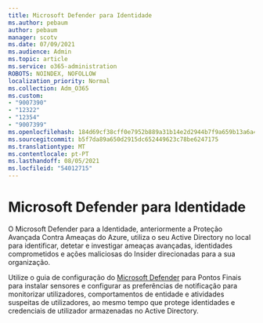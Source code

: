 ```yaml
---
title: Microsoft Defender para Identidade
ms.author: pebaum
author: pebaum
manager: scotv
ms.date: 07/09/2021
ms.audience: Admin
ms.topic: article
ms.service: o365-administration
ROBOTS: NOINDEX, NOFOLLOW
localization_priority: Normal
ms.collection: Adm_O365
ms.custom:
- "9007390"
- "12322"
- "12354"
- "9007399"
ms.openlocfilehash: 184d69cf38cff0e7952b889a31b14e2d2944b7f9a659b13a6a417c0184557a36
ms.sourcegitcommit: b5f7da89a650d2915dc652449623c78be6247175
ms.translationtype: MT
ms.contentlocale: pt-PT
ms.lasthandoff: 08/05/2021
ms.locfileid: "54012715"
---
```

# <a name="microsoft-defender-for-identity"></a>Microsoft Defender para Identidade

O Microsoft Defender para a Identidade, anteriormente a Proteção Avançada Contra Ameaças do Azure, utiliza o seu Active Directory no local para identificar, detetar e investigar ameaças avançadas, identidades comprometidos e ações maliciosas do Insider direcionadas para a sua organização. 

Utilize o guia de configuração do [Microsoft Defender](https://admin.microsoft.com/adminportal/home#/modernonboarding/defenderatpsetup) para Pontos Finais para instalar sensores e configurar as preferências de notificação para monitorizar utilizadores, comportamentos de entidade e atividades suspeitas de utilizadores, ao mesmo tempo que protege identidades e credenciais de utilizador armazenadas no Active Directory.
